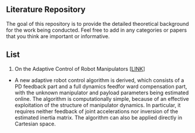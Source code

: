 **Literature Repository**
---
The goal of this repository is to provide the detailed theoretical background for the work being conducted.
Feel free to add in any categories or papers that you think are important or informative.

**List**
---
1. On the Adaptive Control of Robot Manipulators [[LINK](https://journals.sagepub.com/doi/10.1177/027836498700600303)]
  - A new adaptive robot control algorithm is derived, which consists of a PD feedback part and a full dynamics feedfor ward compensation part, with the unknown manipulator and payload parameters being estimated online. The algorithm is computationally simple, because of an effective exploitation of the structure of manipulator dynamics. In particular, it requires neither feedback of joint accelerations nor inversion of the estimated inertia matrix. The algorithm can also be applied directly in Cartesian space.

